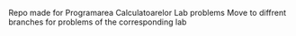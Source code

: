 Repo made for Programarea Calculatoarelor Lab problems
Move to diffrent branches for problems of the corresponding lab
